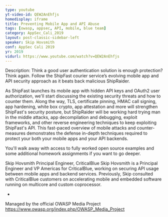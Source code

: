 ```yaml
---
type: youtube
yt-video-id: QEW2AnEhfjs
homedisplay: iframe
title: Preventing Mobile App and API Abuse
tags: [owasp, appsec, API, mobile, blue team]
category: AppSec_Cali_2019
layout: post-classic-sidebar-left
speaker: Skip Hovsmith
conf: AppSec Cali 2019
yr: 2019
vidurl: https://www.youtube.com/watch?v=QEW2AnEhfjs
---
```

Description: Think a good user authentication solution is enough protection? Think again. Follow the ShipFast courier service’s evolving mobile app and API security approach as it beats back malicious ShipRaider.

As ShipFast launches its mobile app with hidden API keys and OAuth2 user authorization, we'll start discussing the existing security threats and how to counter them. Along the way, TLS, certificate pinning, HMAC call signing, app hardening, white box crypto, app attestation and more will strengthen ShipFast's security posture, but ShipRaider will be working hard trying man in the middle attacks, app decompilation and debugging, exploit frameworks, and other reverse engineering techniques to keep exploiting ShipFast's API. This fast-paced overview of mobile attacks and counter-measures demonstrates the defense in-depth techniques required to protect your both your mobile apps and your API backends.

You'll walk away with access to fully worked open source examples and some additional homework assignments if you want to go deeper.


Skip Hovsmith
Principal Engineer, CriticalBlue
Skip Hovsmith is a Principal Engineer and VP Americas for CriticalBlue, working on securing API usage between mobile apps and backend services. Previously, Skip consulted with CriticalBlue customers on accelerating mobile and embedded software running on multicore and custom coprocessor.

-

Managed by the official OWASP Media Project https://www.owasp.org/index.php/OWASP_Media_Project
